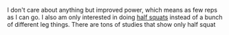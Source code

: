 I don't care about anything but improved power, which means as few reps as I can go. I also am only interested in doing  [half squats](Cycling/Half-squats%20are%20single%20best%20strength%20weight%20exercise.md) instead of a bunch of different leg things. There are tons of studies that show only half squat